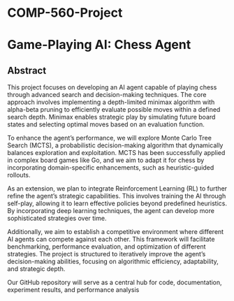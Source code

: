 # COMP-560-Project


# Game-Playing AI: Chess Agent  

## Abstract  

This project focuses on developing an AI agent capable of playing chess through advanced search and decision-making techniques. The core approach involves implementing a depth-limited minimax algorithm with alpha-beta pruning to efficiently evaluate possible moves within a defined search depth. Minimax enables strategic play by simulating future board states and selecting optimal moves based on an evaluation function.  

To enhance the agent’s performance, we will explore Monte Carlo Tree Search (MCTS), a probabilistic decision-making algorithm that dynamically balances exploration and exploitation. MCTS has been successfully applied in complex board games like Go, and we aim to adapt it for chess by incorporating domain-specific enhancements, such as heuristic-guided rollouts.  

As an extension, we plan to integrate Reinforcement Learning (RL) to further refine the agent’s strategic capabilities. This involves training the AI through self-play, allowing it to learn effective policies beyond predefined heuristics. By incorporating deep learning techniques, the agent can develop more sophisticated strategies over time.  

Additionally, we aim to establish a competitive environment where different AI agents can compete against each other. This framework will facilitate benchmarking, performance evaluation, and optimization of different strategies. The project is structured to iteratively improve the agent’s decision-making abilities, focusing on algorithmic efficiency, adaptability, and strategic depth.  

Our GitHub repository will serve as a central hub for code, documentation, experiment results, and performance analysis
